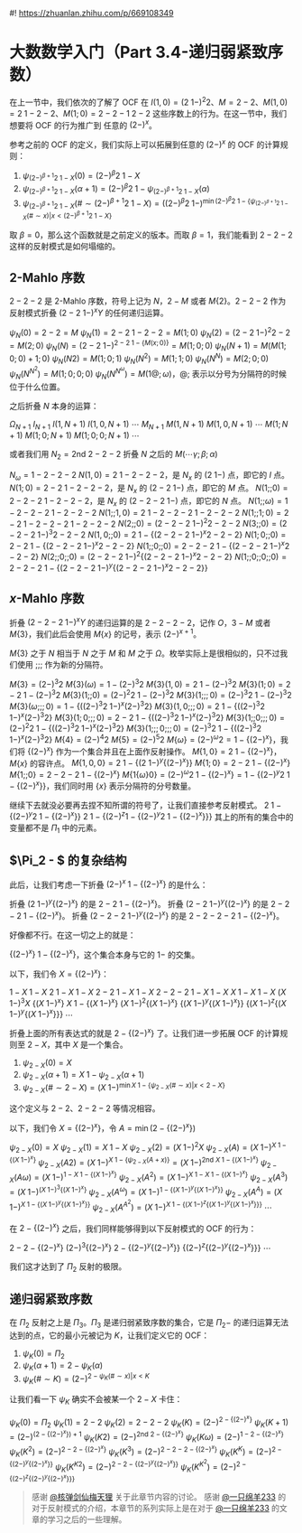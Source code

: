 #! https://zhuanlan.zhihu.com/p/669108349
# 大数数学入门（Part 3.4-递归弱紧致序数）

在上一节中，我们依次的了解了 OCF 在 $I(1,0) = (2\;1-)^2 2$、$M = 2-2$、$M(1,0) = 2\;1-2-2$、$M(1;0) = 2-2-1\;2-2$ 这些序数上的行为。在这一节中，我们想要将 OCF 的行为推广到 任意的 $(2-)^x$。

参考之前的 OCF 的定义，我们实际上可以拓展到任意的 $(2-)^x$ 的 OCF 的计算规则：

1. $\psi_{(2-)^{\beta+1} 2\;1-X}(0) = (2-)^\beta 2\;1-X$
2. $\psi_{(2-)^{\beta+1} 2\;1-X}(\alpha+1) = (2-)^\beta 2\;1-\psi_{(2-)^{\beta+1} 2\;1-X}(\alpha)$
3. $\psi_{(2-)^{\beta+1} 2\;1-X}(\# \sim (2-)^{\beta+1} 2\;1-X) = ((2-)^\beta 2\;1-)^{\min (2-)^\beta 2\;1-\{\psi_{(2-)^{\beta+1} 2\;1-X}(\# \sim x) | x < (2-)^{\beta+1} 2\;1-X\}}$

取 $\beta = 0$，那么这个函数就是之前定义的版本。而取 $\beta = 1$，我们能看到 $2-2-2$ 这样的反射模式是如何塌缩的。

## 2-Mahlo 序数

$2-2-2$ 是 2-Mahlo 序数，符号上记为 $N$，$2-M$ 或者 $M\{2\}$。$2-2-2$ 作为反射模式折叠 $(2-2\;1-)^x Y$ 的任何递归运算。

$\psi_N(0) = 2-2 = M$
$\psi_N(1) = 2-2\;1-2-2 = M(1;0)$
$\psi_N(2) = (2-2\;1-)^2 2-2 = M(2;0)$
$\psi_N(N) = (2-2\;1-)^{2-2\;1- \{M(x;0)\}} = M(1;0;0)$
$\psi_N(N+1) = M(M(1;0;0)+1;0)$
$\psi_N(N2) = M(1;0;1)$
$\psi_N(N^2) = M(1;1;0)$
$\psi_N(N^N) = M(2;0;0)$
$\psi_N(N^{N^2}) = M(1;0;0;0)$
$\psi_N(N^{N^\omega}) = M(1@;\omega)$，$@;$ 表示以分号为分隔符的时候位于什么位置。

之后折叠 $N$ 本身的运算：

$\Omega_{N+1}$
$I_{N+1}$
$I(1,N+1)$
$I(1,0,N+1)$
$\cdots$
$M_{N+1}$
$M(1,N+1)$
$M(1,0,N+1)$
$\cdots$
$M(1;N+1)$
$M(1;0;N+1)$
$M(1;0;0;N+1)$
$\cdots$

或者我们用 $N_2 = \text{2nd }2-2-2$ 折叠 $N$ 之后的 $M(\cdots\gamma;\beta;\alpha)$

$N_\omega = 1-2-2-2$
$N(1,0) = 2\;1-2-2-2$，是 $N_x$ 的 $(2\;1-)$ 点，即它的 $I$ 点。
$N(1;0) = 2-2\;1-2-2-2$，是 $N_x$ 的 $(2-2\;1-)$ 点，即它的 $M$ 点。
$N(1;;0) = 2-2-2\;1-2-2-2$，是 $N_x$ 的 $(2-2-2\;1-)$ 点，即它的 $N$ 点。
$N(1;;\omega) = 1-2-2-2\;1-2-2-2$
$N(1;;1,0) = 2\;1-2-2-2\;1-2-2-2$
$N(1;;1;0) = 2-2\;1-2-2-2\;1-2-2-2$
$N(2;;0) = (2-2-2\;1-)^2 2-2-2$
$N(3;;0) = (2-2-2\;1-)^3 2-2-2$
$N(1,0;;0) = 2\;1-\{(2-2-2\;1-)^x 2-2-2\}$
$N(1;0;;0) = 2-2\;1-\{(2-2-2\;1-)^x 2-2-2\}$
$N(1;;0;;0) = 2-2-2\;1-\{(2-2-2\;1-)^x 2-2-2\}$
$N(2;;0;;0) = (2-2-2\;1-)^2\{(2-2-2\;1-)^x 2-2-2\}$
$N(1;;0;;0;;0) = 2-2-2\;1-\{(2-2-2\;1-)^y\{(2-2-2\;1-)^x 2-2-2\}\}$

## $x$-Mahlo 序数

折叠 $(2-2-2\;1-)^x Y$ 的递归运算的是 $2-2-2-2$，记作 $O$，$3-M$ 或者 $M\{3\}$，我们此后会使用 $M\{x\}$ 的记号，表示 $(2-)^{x+1}$。

$M\{3\}$ 之于 $N$ 相当于 $N$ 之于 $M$ 和 $M$ 之于 $\Omega$。枚举实际上是很相似的，只不过我们使用 $;;;$ 作为新的分隔符。

$M\{3\} = (2-)^3 2$
$M\{3\}(\omega) = 1-(2-)^3 2$
$M\{3\}(1,0) = 2\;1-(2-)^3 2$
$M\{3\}(1;0) = 2-2\;1-(2-)^3 2$
$M\{3\}(1;;0) = (2-)^2 2\;1-(2-)^3 2$
$M\{3\}(1;;;0) = (2-)^3 2\;1-(2-)^3 2$
$M\{3\}(\omega;;;0) = 1-\{((2-)^3 2\;1-)^x (2-)^3 2\}$
$M\{3\}(1,0;;;0) = 2\;1-\{((2-)^3 2\;1-)^x (2-)^3 2\}$
$M\{3\}(1;0;;;0) = 2-2\;1-\{((2-)^3 2\;1-)^x (2-)^3 2\}$
$M\{3\}(1;;0;;;0) = (2-)^2 2\;1-\{((2-)^3 2\;1-)^x (2-)^3 2\}$
$M\{3\}(1;;;0;;;0) = (2-)^3 2\;1-\{((2-)^3 2\;1-)^x (2-)^3 2\}$
$M\{4\} = (2-)^4 2$
$M\{5\} = (2-)^5 2$
$M\{\omega\} = (2-)^\omega 2 = 1-\{(2-)^x\}$，我们将 $\{(2-)^x\}$ 作为一个集合并且在上面作反射操作。
$M\{1,0\} = 2\;1-\{(2-)^x\}$，$M\{x\}$ 的容许点。
$M\{1,0,0\} = 2\;1-\{(2\;1-)^y \{(2-)^x\}\}$
$M\{1;0\} = 2-2\;1-\{(2-)^x\}$
$M\{1;;0\} = 2-2-2\;1-\{(2-)^x\}$
$M\{1\{\omega\}0\} = (2-)^\omega 2\;1-\{(2-)^x\} = 1-\{(2-)^y 2\;1-\{(2-)^x\}\}$，我们同时用 $\{x\}$ 表示分隔符的分号数量。

继续下去就没必要再去捏不知所谓的符号了，让我们直接参考反射模式。
$2\;1-\{(2-)^y 2\;1-\{(2-)^x\}\}$
$2\;1-\{(2-)^z 1-\{(2-)^y 2\;1-\{(2-)^x\}\}\}$
其上的所有的集合中的变量都不是 $\Pi_1$ 中的元素。

## $\Pi_2 - $ 的复杂结构

此后，让我们考虑一下折叠 $(2-)^x\;1-\{(2-)^x\}$ 的是什么：

折叠 $(2\;1-)^y \{(2-)^x\}$ 的是 $2-2\;1-\{(2-)^x\}$。
折叠 $(2-2\;1-)^y \{(2-)^x\}$ 的是 $2-2-2\;1-\{(2-)^x\}$。
折叠 $(2-2-2\;1-)^y \{(2-)^x\}$ 的是 $2-2-2-2\;1-\{(2-)^x\}$。

好像都不行。在这一切之上的就是：

$\{(2-)^x\}\;1-\{(2-)^x\}$，这个集合本身与它的 $1-$ 的交集。

以下，我们令 $X = \{(2-)^x\}$：

$1-X\;1-X$
$2\;1-X\;1-X$
$2-2\;1-X\;1-X$
$2-2-2\;1-X\;1-X$
$X\;1-X\;1-X$
$(X\;1-)^3 X$
$\{(X\;1-)^x\}$
$X\;1-\{(X\;1-)^x\}$
$(X\;1-)^2\{(X\;1-)^x\}$
$\{(X\;1-)^y\{(X\;1-)^x\}\}$
$\{(X\;1-)^z\{(X\;1-)^y\{(X\;1-)^x\}\}\}$
$\cdots$

折叠上面的所有表达式的就是 $2-\{(2-)^x\}$ 了。让我们进一步拓展 OCF 的计算规则至 $2-X$，其中 $X$ 是一个集合。

1. $\psi_{2-X}(0) = X$
2. $\psi_{2-X}(\alpha+1) = X\;1-\psi_{2-X}(\alpha+1)$
3. $\psi_{2-X}(\#\sim 2-X) = (X\;1-)^{\min X\;1-\{\psi_{2-X}(\#\sim x)|x<2-X\}}$

这个定义与 $2-2$、$2-2-2$ 等情况相容。

以下，我们令 $X = \{(2-)^x\}$，令 $A = \min(2-\{(2-)^x\})$

$\psi_{2-X}(0) = X$
$\psi_{2-X}(1) = X\;1-X$
$\psi_{2-X}(2) = (X\;1-)^2 X$
$\psi_{2-X}(A) = (X\;1-)^{X\;1-\{(X\;1-)^x\}}$
$\psi_{2-X}(A2) = (X\;1-)^{X\;1-\{\psi_{2-X}(A+x)\}} = (X\;1-)^{\text{2nd }X\;1-\{(X\;1-)^x\}}$
$\psi_{2-X}(A\omega) = (X\;1-)^{1-X\;1-\{(X\;1-)^x\}}$
$\psi_{2-X}(A^2) = (X\;1-)^{X\;1-X\;1-\{(X\;1-)^x\}}$
$\psi_{2-X}(A^3) = (X\;1-)^{(X\;1-)^3\{(X\;1-)^x\}}$
$\psi_{2-X}(A^\omega) = (X\;1-)^{1-\{(X\;1-)^y\{(X\;1-)^x\}\}}$
$\psi_{2-X}(A^A) = (X\;1-)^{X\;1-\{(X\;1-)^y\{(X\;1-)^x\}\}}$
$\psi_{2-X}(A^{A^2}) = (X\;1-)^{X\;1-\{(X\;1-)^z\{(X\;1-)^y\{(X\;1-)^x\}\}\}}$
$\cdots$

在 $2-\{(2-)^x\}$ 之后，我们同样能够得到以下反射模式的 OCF 的行为：

$2-2-\{(2-)^x\}$
$(2-)^3\{(2-)^x\}$
$2-\{(2-)^y\{(2-)^x\}\}$
$\{(2-)^z\{(2-)^y\{(2-)^x\}\}\}$
$\cdots$

我们这才达到了 $\Pi_2$ 反射的极限。

## 递归弱紧致序数

在 $\Pi_2$ 反射之上是 $\Pi_3$。$\Pi_3$ 是递归弱紧致序数的集合，它是 $\Pi_2-$ 的递归运算无法达到的点，它的最小元被记为 $K$，让我们定义它的 OCF：

1. $\psi_K(0) = \Pi_2$
2. $\psi_K(\alpha+1) = 2-\psi_K(\alpha)$
3. $\psi_K(\#\sim K) = (2-)^{2-\psi_K(\#\sim x) | x < K}$

让我们看一下 $\psi_K$ 确实不会被某一个 $2-X$ 卡住：

$\psi_K(0) = \Pi_2$
$\psi_K(1) = 2-2$
$\psi_K(2) = 2-2-2$
$\psi_K(K) = (2-)^{2-\{(2-)^x\}}$
$\psi_K(K + 1) = (2-)^{(2-\{(2-)^x\}) + 1}$
$\psi_K(K2) = (2-)^{\text{2nd }2-\{(2-)^x\}}$
$\psi_K(K\omega) = (2-)^{1-2-\{(2-)^x\}}$
$\psi_K(K^2) = (2-)^{2-2-\{(2-)^x\}}$
$\psi_K(K^3) = (2-)^{2-2-2-\{(2-)^x\}}$
$\psi_K(K^K) = (2-)^{2-\{(2-)^y\{(2-)^x\}\}}$
$\psi_K(K^{K2}) = (2-)^{2-2-\{(2-)^y\{(2-)^x\}\}}$
$\psi_K(K^{K^2}) = (2-)^{2-\{(2-)^z\{(2-)^y\{(2-)^x\}\}\}}$

> 感谢 [@核弹剑仙梅天狸](https://www.zhihu.com/people/zhou-zheng-60-81) 关于此章节内容的讨论。 
> 感谢 [@一只绵羊233](https://www.zhihu.com/people/yi-zhi-mian-yang-233) 的对于反射模式的介绍，本章节的系列实际上是在对于 [@一只绵羊233](https://www.zhihu.com/people/yi-zhi-mian-yang-233) 的文章的学习之后的一些理解。